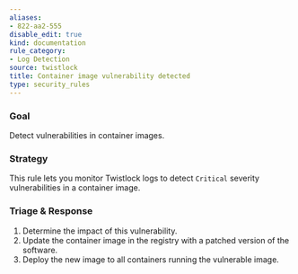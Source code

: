 ```yaml
---
aliases:
- 822-aa2-555
disable_edit: true
kind: documentation
rule_category:
- Log Detection
source: twistlock
title: Container image vulnerability detected
type: security_rules
---
```


### Goal
Detect vulnerabilities in container images.

### Strategy
This rule lets you monitor Twistlock logs to detect `Critical` severity vulnerabilities in a container image. 

### Triage & Response
1. Determine the impact of this vulnerability.
2. Update the container image in the registry with a patched version of the software.
3. Deploy the new image to all containers running the vulnerable image.
